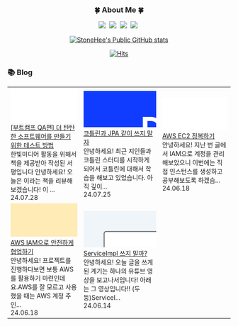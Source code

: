 <h3 align = center> 🍀 About Me 🍀 </h3>
<p align = center>
<a href="https://stonehee99.tistory.com/"><img src="https://img.shields.io/badge/blog-20C997?style=flat-square&logo=velog&logoColor=white"/></a>&nbsp
<a href="https://www.instagram.com/stone__ed/"><img src="https://img.shields.io/badge/Instagram-E4405F?style=flat-square&logo=Instagram&logoColor=white"/></a>&nbsp
<img src="https://img.shields.io/badge/kiit7-FFCD00?style=flat-square&logo=KakaoTalk&logoColor=black"/></a>&nbsp
<img src="https://img.shields.io/badge/kiit0901@gmail.com-EA4335?style=flat-square&logo=Gmail&logoColor=white"/></a>&nbsp 
</p>

<div align = center>

[![StoneHee's Public GitHub stats](https://github-readme-stats.vercel.app/api?username=stoneHee99)](https://github.com/anuraghazra/github-readme-stats)

[![Hits](https://hits.seeyoufarm.com/api/count/incr/badge.svg?url=https%3A%2F%2Fgithub.com%2FstoneHee99%2Fhit-counter&count_bg=%2330B980&title_bg=%23555555&icon=&icon_color=%23191D1B&title=hits&edge_flat=false)](https://hits.seeyoufarm.com)
</div>

### 📚 Blog
<table><tbody><tr>
<td>
    <a href="https://stonehee99.tistory.com//41">
        <img width="100%" src="/img/5308672510483287656.png"/><br/>
        <div>[부트캠프 QA편] 더 탄탄한 소프트웨어를 만들기 위한 테스트 방법 </div>
    </a>
    <div>한빛미디어 활동을 위해서 책을 제공받아 작성된 서평입니다 안녕하세요! 오늘은 이라는 책을 리뷰해보겠습니다! 이 ...</div>
    <div>24.07.28</div>
</td>
<td>
    <a href="https://stonehee99.tistory.com//40">
        <img width="100%" src="/img/9097785275253476925.png"/><br/>
        <div>코틀린과 JPA 같이 쓰지 말자 </div>
    </a>
    <div>안녕하세요! 최근 지인들과 코틀린 스터디를 시작하게 되어서 코틀린에 대해서 학습을 해보고 있었습니다. 아직 깊이...</div>
    <div>24.07.25</div>
</td>
<td>
    <a href="https://stonehee99.tistory.com//39">
        <img width="100%" src="/img/7640056492860786999.png"/><br/>
        <div>AWS EC2 정복하기 </div>
    </a>
    <div>안녕하세요! 지난 번 글에서 IAM으로 계정을 관리해보았으니 이번에는 직접 인스턴스를 생성하고 공부해보도록 하겠습...</div>
    <div>24.06.18</div>
</td>
</tr>
<tr>
<td>
    <a href="https://stonehee99.tistory.com//38">
        <img width="100%" src="/img/8814778284738268774.png"/><br/>
        <div>AWS IAM으로 안전하게 협업하기 </div>
    </a>
    <div>안녕하세요! 프로젝트를 진행하다보면 보통 AWS를 활용하기 마련인데요.AWS를 잘 모르고 사용했을 때는 AWS 계정 주인...</div>
    <div>24.06.18</div>
</td>
<td>
    <a href="https://stonehee99.tistory.com//37">
        <img width="100%" src="/img/5242048241465936767.png"/><br/>
        <div>ServiceImpl 쓰지 말까? </div>
    </a>
    <div>안녕하세요! 오늘 글을 쓰게된 계기는 하나의 유튜브 영상을 보고나서입니다! 아래는 그 영상입니다!! (두둥)ServiceI...</div>
    <div>24.06.14</div>
</td>
</tr>
</tbody></table>